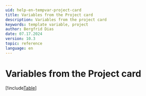 ```yaml
---
uid: help-en-tempvar-project-card
title: Variables from the Project card
description: Variables from the project card
keywords: template variable, project
author: Bergfrid Dias
date: 07.17.2024
version: 10.3
topic: reference
language: en
---
```


# Variables from the Project card

[!include[Table](../../../../../common/includes/variable/table-project.md)]
